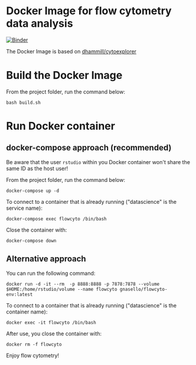 # Docker Image for flow cytometry data analysis

[![Binder](https://mybinder.org/badge_logo.svg)](https://mybinder.org/v2/gh/gabnasello/flowcyto-env/HEAD)

The Docker Image is based on [dhammill/cytoexplorer](https://hub.docker.com/r/dhammill/cytoexplorer)

# Build the Docker Image

From the project folder, run the command below:

```bash build.sh```

# Run Docker container

## docker-compose approach (recommended)

Be aware that the user ```rstudio``` within you Docker container won't share the same ID as the host user!

From the project folder, run the command below:

```docker-compose up -d```

To connect to a container that is already running ("datascience" is the service name):

```docker-compose exec flowcyto /bin/bash```

Close the container with:

```docker-compose down```

## Alternative approach

You can run the following command:

```docker run -d -it --rm  -p 8888:8888 -p 7878:7878 --volume $HOME:/home/rstudio/volume --name flowcyto gnasello/flowcyto-env:latest```

To connect to a container that is already running ("datascience" is the container name):

```docker exec -it flowcyto /bin/bash```

After use, you close the container with:

```docker rm -f flowcyto```

Enjoy flow cytometry!